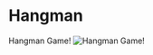 # Hangman
Hangman Game!
![Hangman Game!]([URL_DE_LA_IMAGEN](https://github.com/santicatano/Documents/blob/main/Hangman%20Images/Banner%20Hangman.png)https://github.com/santicatano/Documents/blob/main/Hangman%20Images/Banner%20Hangman.png)
